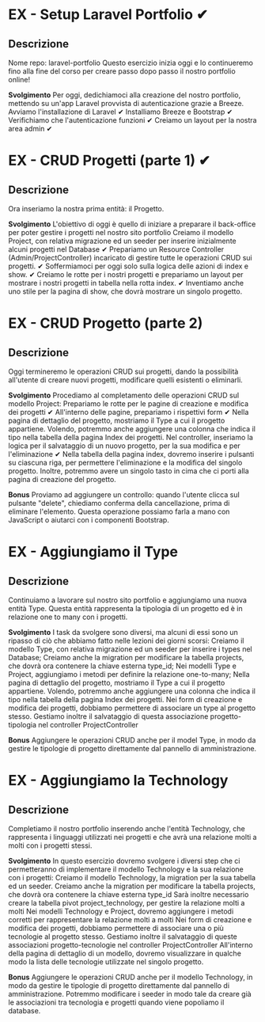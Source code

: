 # EX - Setup Laravel Portfolio ✔
## Descrizione
Nome repo: laravel-portfolio
Questo esercizio inizia oggi e lo continueremo fino alla fine del corso per creare passo dopo passo il nostro portfolio online!

**Svolgimento**
Per oggi, dedichiamoci alla creazione del nostro portfolio, mettendo su un'app Laravel provvista di autenticazione grazie a Breeze.
    Avviamo l'installazione di Laravel ✔
    Installiamo Breeze e Bootstrap ✔
    Verifichiamo che l'autenticazione funzioni ✔
    Creiamo un layout per la nostra area admin ✔

# EX - CRUD Progetti (parte 1) ✔
## Descrizione
Ora inseriamo la nostra prima entità: il Progetto.

**Svolgimento**
L'obiettivo di oggi è quello di iniziare a preparare il back-office per poter gestire i progetti nel nostro sito portfolio
    Creiamo il modello Project, con relativa migrazione ed un seeder per inserire inizialmente alcuni progetti nel Database ✔
    Prepariamo un Resource Controller (Admin/ProjectController) incaricato di gestire tutte le operazioni CRUD sui progetti. ✔
    Soffermiamoci per oggi solo sulla logica delle azioni di index e show. ✔
    Creiamo le rotte per i nostri progetti e prepariamo un layout per mostrare i nostri progetti in tabella nella rotta index. ✔ 
    Inventiamo anche uno stile per la pagina di show, che dovrà mostrare un singolo progetto. 

# EX - CRUD Progetto (parte 2)
## Descrizione
Oggi termineremo le operazioni CRUD sui progetti, dando la possibilità all'utente di creare nuovi progetti, modificare quelli esistenti o eliminarli.

**Svolgimento**
Procediamo al completamento delle operazioni CRUD sul modello Project:
    Prepariamo le rotte per le pagine di creazione e modifica dei progetti ✔
    All'interno delle pagine, prepariamo i rispettivi form ✔
    Nella pagina di dettaglio del progetto, mostriamo il Type a cui il progetto appartiene. Volendo, potremmo anche aggiungere una colonna che indica il tipo nella tabella della pagina Index dei progetti.
    Nel controller, inseriamo la logica per il salvataggio di un nuovo progetto, per la sua modifica e per l'eliminazione ✔
    Nella tabella della pagina index, dovremo inserire i pulsanti su ciascuna riga, per permettere l'eliminazione e la modifica del singolo progetto. Inoltre, potremmo avere un singolo tasto in cima che ci porti alla pagina di creazione del progetto.

**Bonus**
Proviamo ad aggiungere un controllo: quando l'utente clicca sul pulsante "delete", chiediamo conferma della cancellazione, prima di eliminare l'elemento. Questa operazione possiamo farla a mano con JavaScript o aiutarci con i componenti Bootstrap.

# EX - Aggiungiamo il Type
## Descrizione
Continuiamo a lavorare sul nostro sito portfolio e aggiungiamo una nuova entità Type. Questa entità rappresenta la tipologia di un progetto ed è in relazione one to many con i progetti.

**Svolgimento**
I task da svolgere sono diversi, ma alcuni di essi sono un ripasso di ciò che abbiamo fatto nelle lezioni dei giorni scorsi: 
    Creiamo il modello Type, con relativa migrazione ed un seeder per inserire i types nel Database;
    Creiamo anche la migration per modificare la tabella projects, che dovrà ora contenere la chiave esterna type_id;
    Nei modelli Type e Project, aggiungiamo i metodi per definire la relazione one-to-many;
    Nella pagina di dettaglio del progetto, mostriamo il Type a cui il progetto appartiene. Volendo, potremmo anche aggiungere una colonna che indica il tipo nella tabella della pagina Index dei progetti.
    Nei form di creazione e modifica dei progetti, dobbiamo permettere di associare un type al progetto stesso. Gestiamo inoltre il salvataggio di questa associazione progetto-tipologia nel controller ProjectController

**Bonus**
Aggiungere le operazioni CRUD anche per il model Type, in modo da gestire le tipologie di progetto direttamente dal pannello di amministrazione.

# EX - Aggiungiamo la Technology
## Descrizione
Completiamo il nostro portfolio inserendo anche l'entità Technology, che rappresenta i linguaggi utilizzati nei progetti e che avrà una relazione molti a molti con i progetti stessi.

**Svolgimento**
In questo esercizio dovremo svolgere i diversi step che ci permetteranno di implementare il modello Technology e la sua relazione con i progetti:
    Creiamo il modello Technology, la migration per la sua tabella ed un seeder.
    Creiamo anche la migration per modificare la tabella projects, che dovrà ora contenere la chiave esterna type_id
    Sarà inoltre necessario creare la tabella pivot project_technology, per gestire la relazione molti a molti
    Nei modelli Technology e Project, dovremo aggiungere i metodi corretti per rappresentare la relazione molti a molti
    Nei form di creazione e modifica dei progetti, dobbiamo permettere di associare una o più tecnologie al progetto stesso. Gestiamo inoltre il salvataggio di queste associazioni progetto-tecnologie nel controller ProjectController
    All'interno della pagina di dettaglio di un modello, dovremo visualizzare in qualche modo la lista delle tecnologie utilizzate nel singolo progetto.

**Bonus**
Aggiungere le operazioni CRUD anche per il modello Technology, in modo da gestire le tipologie di progetto direttamente dal pannello di amministrazione.
Potremmo modificare i seeder in modo tale da creare già le associazioni tra tecnologia e progetti quando viene popoliamo il database.